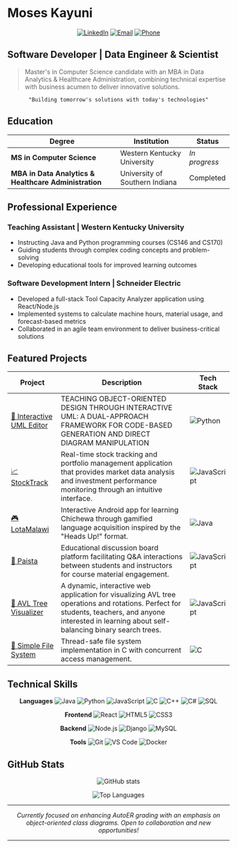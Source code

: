 # Moses Kayuni

<div align="center">
  
[![LinkedIn](https://img.shields.io/badge/LinkedIn-0077B5?style=flat-square&logo=linkedin&logoColor=white)](https://www.linkedin.com/in/moses-kayuni-7915709b/)
[![Email](https://img.shields.io/badge/Email-D14836?style=flat-square&logo=gmail&logoColor=white)](mailto:Kayunilow11@gmail.com)
[![Phone](https://img.shields.io/badge/Phone-25B7D3?style=flat-square&logo=whatsapp&logoColor=white)](tel:2609019099)
  
</div>

## Software Developer | Data Engineer & Scientist

> Master's in Computer Science candidate with an MBA in Data Analytics & Healthcare Administration, combining technical expertise with business acumen to deliver innovative solutions.

<div align="center">
  
```
"Building tomorrow's solutions with today's technologies"
```

</div>

## Education

| Degree | Institution | Status |
|--------|-------------|--------|
| **MS in Computer Science** | Western Kentucky University | *In progress* |
| **MBA in Data Analytics & Healthcare Administration** | University of Southern Indiana | Completed |

## Professional Experience

### Teaching Assistant | Western Kentucky University
- Instructing Java and Python programming courses (CS146 and CS170)
- Guiding students through complex coding concepts and problem-solving
- Developing educational tools for improved learning outcomes

### Software Development Intern | Schneider Electric
- Developed a full-stack Tool Capacity Analyzer application using React/Node.js
- Implemented systems to calculate machine hours, material usage, and forecast-based metrics
- Collaborated in an agile team environment to deliver business-critical solutions

## Featured Projects

<div align="center">

| Project | Description | Tech Stack |
|---------|-------------|------------|
| [📝 Interactive UML Editor](https://github.com/Mkayuni/Thesis) | TEACHING OBJECT-ORIENTED DESIGN THROUGH INTERACTIVE UML: A DUAL-APPROACH FRAMEWORK FOR CODE-BASED GENERATION AND DIRECT DIAGRAM MANIPULATION | ![Python](https://img.shields.io/badge/Python-3776AB?style=flat-square&logo=python&logoColor=white) |
| [📈 StockTrack](https://github.com/Mkayuni/stockTrack) | Real-time stock tracking and portfolio management application that provides market data analysis and investment performance monitoring through an intuitive interface. | ![JavaScript](https://img.shields.io/badge/JavaScript-F7DF1E?style=flat-square&logo=javascript&logoColor=black) |
| [🎮 LotaMalawi](https://github.com/Mkayuni/LotoAndroid) | Interactive Android app for learning Chichewa through gamified language acquisition inspired by the "Heads Up!" format. | ![Java](https://img.shields.io/badge/Java-ED8B00?style=flat-square&logo=java&logoColor=white) |
| [💬 Paista](https://github.com/Lockwood-02/Paista) | Educational discussion board platform facilitating Q&A interactions between students and instructors for course material engagement. | ![JavaScript](https://img.shields.io/badge/JavaScript-F7DF1E?style=flat-square&logo=javascript&logoColor=black) |
| [🌳 AVL Tree Visualizer](https://github.com/Mkayuni/avlTree) | A dynamic, interactive web application for visualizing AVL tree operations and rotations. Perfect for students, teachers, and anyone interested in learning about self-balancing binary search trees. | ![JavaScript](https://img.shields.io/badge/JavaScript-F7DF1E?style=flat-square&logo=javascript&logoColor=black) |
| [💾 Simple File System](https://github.com/Mkayuni/Simple-File-System) | Thread-safe file system implementation in C with concurrent access management. | ![C](https://img.shields.io/badge/C-00599C?style=flat-square&logo=c&logoColor=white) |

</div>

## Technical Skills

<div align="center">

**Languages**
![Java](https://img.shields.io/badge/Java-ED8B00?style=flat-square&logo=java&logoColor=white)
![Python](https://img.shields.io/badge/Python-3776AB?style=flat-square&logo=python&logoColor=white)
![JavaScript](https://img.shields.io/badge/JavaScript-F7DF1E?style=flat-square&logo=javascript&logoColor=black)
![C](https://img.shields.io/badge/C-00599C?style=flat-square&logo=c&logoColor=white)
![C++](https://img.shields.io/badge/C++-00599C?style=flat-square&logo=cplusplus&logoColor=white)
![C#](https://img.shields.io/badge/CSharp-239120?style=flat-square&logo=csharp&logoColor=white)
![SQL](https://img.shields.io/badge/SQL-4479A1?style=flat-square&logo=mysql&logoColor=white)

**Frontend**
![React](https://img.shields.io/badge/React-61DAFB?style=flat-square&logo=react&logoColor=black)
![HTML5](https://img.shields.io/badge/HTML5-E34F26?style=flat-square&logo=html5&logoColor=white)
![CSS3](https://img.shields.io/badge/CSS3-1572B6?style=flat-square&logo=css3&logoColor=white)

**Backend**
![Node.js](https://img.shields.io/badge/Node.js-339933?style=flat-square&logo=node.js&logoColor=white)
![Django](https://img.shields.io/badge/Django-092E20?style=flat-square&logo=django&logoColor=white)
![MySQL](https://img.shields.io/badge/MySQL-4479A1?style=flat-square&logo=mysql&logoColor=white)

**Tools**
![Git](https://img.shields.io/badge/Git-F05032?style=flat-square&logo=git&logoColor=white)
![VS Code](https://img.shields.io/badge/VS_Code-007ACC?style=flat-square&logo=visual-studio-code&logoColor=white)
![Docker](https://img.shields.io/badge/Docker-2496ED?style=flat-square&logo=docker&logoColor=white)

</div>

## GitHub Stats

<div align="center">
  
![GitHub stats](https://github-readme-stats.vercel.app/api?username=Mkayuni&show_icons=true&theme=radical&hide_border=true&count_private=true)
  
![Top Languages](https://github-readme-stats.vercel.app/api/top-langs/?username=Mkayuni&layout=compact&theme=radical&hide_border=true)

</div>

<div align="center">
  
---

<i>Currently focused on enhancing AutoER grading with an emphasis on object-oriented class diagrams. Open to collaboration and new opportunities!</i>

---

</div>
